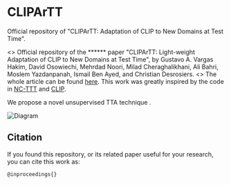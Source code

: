 # CLIPArTT

Official repository of "CLIPArTT: Adaptation of CLIP to New Domains at Test Time".

<> Official repository of the ****** paper "CLIPArTT: Light-weight Adaptation of CLIP to New Domains at Test Time", by Gustavo A. Vargas Hakim, David Osowiechi, Mehrdad Noori, Milad Cheraghalikhani, Ali Bahri, Moslem Yazdanpanah, Ismail Ben Ayed, and Christian Desrosiers.
<> The whole article can be found [here](https://arxiv.org/abs/2405.00754).
This work was greatly inspired by the code in [NC-TTT](https://github.com/GustavoVargasHakim/NCTTT.git) and [CLIP](https://github.com/openai/CLIP.git).

We propose a novel unsupervised TTA technique .

![Diagram](https://github.com/dosowiechi/CLIPArTT/blob/main/CLIPArTT.png)

## Citation

If you found this repository, or its related paper useful for your research, you can cite this work as:

```
@inproceedings{}
```
